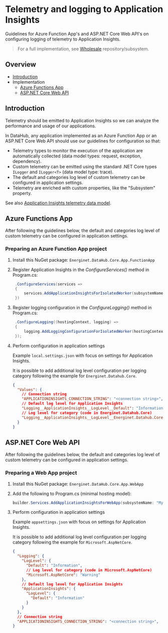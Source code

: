# Telemetry and logging to Application Insights

Guidelines for Azure Function App's and ASP.NET Core Web API's on configuring logging of telemetry to Application Insights.

> For a full implementation, see [Wholesale](https://github.com/Energinet-DataHub/opengeh-wholesale) repository/subsystem.

## Overview

- [Introduction](#introduction)
- Implementation
    - [Azure Functions App](#azure-functions-app)
    - [ASP.NET Core Web API](#aspnet-core-web-api)

## Introduction

Telemetry should be emitted to Application Insights so we can analyze the performance and usage of our applications.

In DataHub, any application implemented as an Azure Function App or an ASP.NET Core Web API should use our guidelines for configuration so that:

- Telemetry types to monitor the execution of the application are automatically collected (data model types: request, exception, dependency).
- Custom telemetry can be emitted using the standard .NET Core types `ILogger` and `ILogger<T>` (data model type: trace).
- The default and categories log level of custom telemetry can be configured in application settings.
- Telemetry are enriched with custom properties, like the "Subsystem" property.

See also [Application Insights telemetry data model](https://learn.microsoft.com/en-us/azure/azure-monitor/app/data-model-complete).

## Azure Functions App

After following the guidelines below, the default and categories log level of custom telemetry can be configured in application settings.

### Preparing an Azure Function App project

1) Install this NuGet package:
   `Energinet.DataHub.Core.App.FunctionApp`

1) Register Application Insights in the _ConfigureServices()_ method in Program.cs:

   ```cs
    .ConfigureServices(services =>
    {
        services.AddApplicationInsightsForIsolatedWorker(subsystemName: "MySubsystem");
    })
   ```

1) Register logging configuration in the _ConfigureLogging()_ method in Program.cs:

   ```cs
    .ConfigureLogging((hostingContext, logging) =>
    {
        logging.AddLoggingConfigurationForIsolatedWorker(hostingContext);
    });
   ```

1) Perform configuration in application settings

   Example `local.settings.json` with focus on settings for Application Insights.

   It is possible to add additional log level configuration per logging category following the example for `Energinet.Datahub.Core`.

   ```json
   {
     "Values": {
       // Connection string
       "APPLICATIONINSIGHTS_CONNECTION_STRING": "<connection string>",
       // Default log level for Application Insights
       "Logging__ApplicationInsights__LogLevel__Default": "Information",
       // Log level for category (code in Energinet.Datahub.Core)
       "Logging__ApplicationInsights__LogLevel__Energinet.Datahub.Core": "Information",
     }
   }
   ```

## ASP.NET Core Web API

After following the guidelines below, the default and categories log level of custom telemetry can be configured in application settings.

### Preparing a Web App project

1) Install this NuGet package:
   `Energinet.DataHub.Core.App.WebApp`

1) Add the following to Program.cs (minimal hosting model):

   ```cs
   builder.Services.AddApplicationInsightsForWebApp(subsystemName: "MySubsystem");
   ```

1) Perform configuration in application settings

   Example `appsettings.json` with focus on settings for Application Insights.

   It is possible to add additional log level configuration per logging category following the example for `Microsoft.AspNetCore`.

   ```json
   {
     "Logging": {
       "LogLevel": {
         "Default": "Information",
         // Log level for category (code in Microsoft.AspNetCore)
         "Microsoft.AspNetCore": "Warning"
       },
       // Default log level for Application Insights
       "ApplicationInsights": {
         "LogLevel": {
           "Default": "Information"
         }
       }
     },
     // Connection string
     "APPLICATIONINSIGHTS_CONNECTION_STRING": "<connection string>",
   }
   ```
